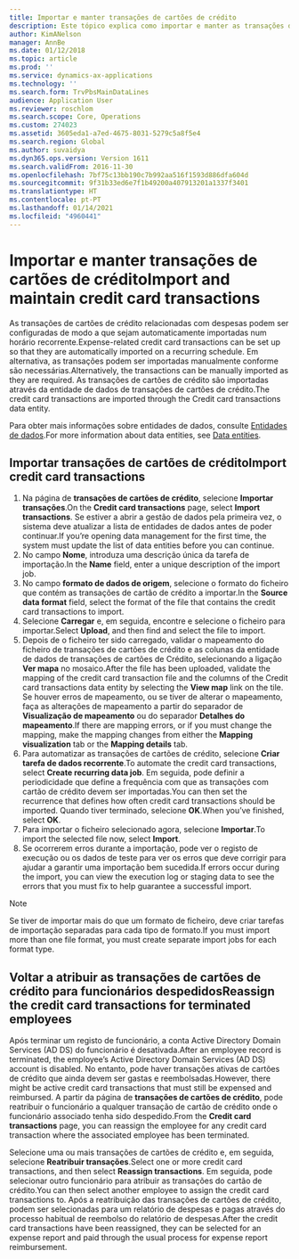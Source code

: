 ```yaml
---
title: Importar e manter transações de cartões de crédito
description: Este tópico explica como importar e manter as transações de cartões de crédito relacionados com despesas. Estas transações podem ser configuradas de modo a que sejam automaticamente importadas numa agenda recorrente, ou podem ser importadas manualmente conforme são necessárias.
author: KimANelson
manager: AnnBe
ms.date: 01/12/2018
ms.topic: article
ms.prod: ''
ms.service: dynamics-ax-applications
ms.technology: ''
ms.search.form: TrvPbsMainDataLines
audience: Application User
ms.reviewer: roschlom
ms.search.scope: Core, Operations
ms.custom: 274023
ms.assetid: 3605eda1-a7ed-4675-8031-5279c5a8f5e4
ms.search.region: Global
ms.author: suvaidya
ms.dyn365.ops.version: Version 1611
ms.search.validFrom: 2016-11-30
ms.openlocfilehash: 7bf75c13bb190c7b992aa516f1593d886dfa604d
ms.sourcegitcommit: 9f31b33ed6e7f1b49200a407913201a1337f3401
ms.translationtype: HT
ms.contentlocale: pt-PT
ms.lasthandoff: 01/14/2021
ms.locfileid: "4960441"
---
```

# <a name="import-and-maintain-credit-card-transactions"></a><span data-ttu-id="e9e3f-104">Importar e manter transações de cartões de crédito</span><span class="sxs-lookup"><span data-stu-id="e9e3f-104">Import and maintain credit card transactions</span></span>

<span data-ttu-id="e9e3f-105">As transações de cartões de crédito relacionadas com despesas podem ser configuradas de modo a que sejam automaticamente importadas num horário recorrente.</span><span class="sxs-lookup"><span data-stu-id="e9e3f-105">Expense-related credit card transactions can be set up so that they are automatically imported on a recurring schedule.</span></span> <span data-ttu-id="e9e3f-106">Em alternativa, as transações podem ser importadas manualmente conforme são necessárias.</span><span class="sxs-lookup"><span data-stu-id="e9e3f-106">Alternatively, the transactions can be manually imported as they are required.</span></span> <span data-ttu-id="e9e3f-107">As transações de cartões de crédito são importadas através da entidade de dados de transações de cartões de crédito.</span><span class="sxs-lookup"><span data-stu-id="e9e3f-107">The credit card transactions are imported through the Credit card transactions data entity.</span></span>

<span data-ttu-id="e9e3f-108">Para obter mais informações sobre entidades de dados, consulte [Entidades de dados](https://docs.microsoft.com/dynamics365/fin-ops-core/dev-itpro/data-entities/data-entities).</span><span class="sxs-lookup"><span data-stu-id="e9e3f-108">For more information about data entities, see [Data entities](https://docs.microsoft.com/dynamics365/fin-ops-core/dev-itpro/data-entities/data-entities).</span></span>

## <a name="import-credit-card-transactions"></a><span data-ttu-id="e9e3f-109">Importar transações de cartões de crédito</span><span class="sxs-lookup"><span data-stu-id="e9e3f-109">Import credit card transactions</span></span>

1. <span data-ttu-id="e9e3f-110">Na página de **transações de cartões de crédito**, selecione **Importar transações**.</span><span class="sxs-lookup"><span data-stu-id="e9e3f-110">On the **Credit card transactions** page, select **Import transactions**.</span></span> <span data-ttu-id="e9e3f-111">Se estiver a abrir a gestão de dados pela primeira vez, o sistema deve atualizar a lista de entidades de dados antes de poder continuar.</span><span class="sxs-lookup"><span data-stu-id="e9e3f-111">If you’re opening data management for the first time, the system must update the list of data entities before you can continue.</span></span>
2. <span data-ttu-id="e9e3f-112">No campo **Nome**, introduza uma descrição única da tarefa de importação.</span><span class="sxs-lookup"><span data-stu-id="e9e3f-112">In the **Name** field, enter a unique description of the import job.</span></span>
3. <span data-ttu-id="e9e3f-113">No campo **formato de dados de origem**, selecione o formato do ficheiro que contém as transações de cartão de crédito a importar.</span><span class="sxs-lookup"><span data-stu-id="e9e3f-113">In the **Source data format** field, select the format of the file that contains the credit card transactions to import.</span></span>
4. <span data-ttu-id="e9e3f-114">Selecione **Carregar** e, em seguida, encontre e selecione o ficheiro para importar.</span><span class="sxs-lookup"><span data-stu-id="e9e3f-114">Select **Upload**, and then find and select the file to import.</span></span>
5. <span data-ttu-id="e9e3f-115">Depois de o ficheiro ter sido carregado, validar o mapeamento do ficheiro de transações de cartões de crédito e as colunas da entidade de dados de transações de cartões de Crédito, selecionando a ligação **Ver mapa** no mosaico.</span><span class="sxs-lookup"><span data-stu-id="e9e3f-115">After the file has been uploaded, validate the mapping of the credit card transaction file and the columns of the Credit card transactions data entity by selecting the **View map** link on the tile.</span></span> <span data-ttu-id="e9e3f-116">Se houver erros de mapeamento, ou se tiver de alterar o mapeamento, faça as alterações de mapeamento a partir do separador de **Visualização de mapeamento** ou do separador **Detalhes do mapeamento**.</span><span class="sxs-lookup"><span data-stu-id="e9e3f-116">If there are mapping errors, or if you must change the mapping, make the mapping changes from either the **Mapping visualization** tab or the **Mapping details** tab.</span></span>
6. <span data-ttu-id="e9e3f-117">Para automatizar as transações de cartões de crédito, selecione **Criar tarefa de dados recorrente**.</span><span class="sxs-lookup"><span data-stu-id="e9e3f-117">To automate the credit card transactions, select **Create recurring data job**.</span></span> <span data-ttu-id="e9e3f-118">Em seguida, pode definir a periodicidade que define a frequência com que as transações com cartão de crédito devem ser importadas.</span><span class="sxs-lookup"><span data-stu-id="e9e3f-118">You can then set the recurrence that defines how often credit card transactions should be imported.</span></span> <span data-ttu-id="e9e3f-119">Quando tiver terminado, selecione **OK**.</span><span class="sxs-lookup"><span data-stu-id="e9e3f-119">When you’ve finished, select **OK**.</span></span>
7. <span data-ttu-id="e9e3f-120">Para importar o ficheiro selecionado agora, selecione **Importar**.</span><span class="sxs-lookup"><span data-stu-id="e9e3f-120">To import the selected file now, select **Import**.</span></span>
8. <span data-ttu-id="e9e3f-121">Se ocorrerem erros durante a importação, pode ver o registo de execução ou os dados de teste para ver os erros que deve corrigir para ajudar a garantir uma importação bem sucedida.</span><span class="sxs-lookup"><span data-stu-id="e9e3f-121">If errors occur during the import, you can view the execution log or staging data to see the errors that you must fix to help guarantee a successful import.</span></span>

> [!NOTE]
> <span data-ttu-id="e9e3f-122">Se tiver de importar mais do que um formato de ficheiro, deve criar tarefas de importação separadas para cada tipo de formato.</span><span class="sxs-lookup"><span data-stu-id="e9e3f-122">If you must import more than one file format, you must create separate import jobs for each format type.</span></span>

## <a name="reassign-the-credit-card-transactions-for-terminated-employees"></a><span data-ttu-id="e9e3f-123">Voltar a atribuir as transações de cartões de crédito para funcionários despedidos</span><span class="sxs-lookup"><span data-stu-id="e9e3f-123">Reassign the credit card transactions for terminated employees</span></span>

<span data-ttu-id="e9e3f-124">Após terminar um registo de funcionário, a conta Active Directory Domain Services (AD DS) do funcionário é desativada.</span><span class="sxs-lookup"><span data-stu-id="e9e3f-124">After an employee record is terminated, the employee’s Active Directory Domain Services (AD DS) account is disabled.</span></span> <span data-ttu-id="e9e3f-125">No entanto, pode haver transações ativas de cartões de crédito que ainda devem ser gastas e reembolsadas.</span><span class="sxs-lookup"><span data-stu-id="e9e3f-125">However, there might be active credit card transactions that must still be expensed and reimbursed.</span></span> <span data-ttu-id="e9e3f-126">A partir da página de **transações de cartões de crédito**, pode reatribuir o funcionário a qualquer transação de cartão de crédito onde o funcionário associado tenha sido despedido.</span><span class="sxs-lookup"><span data-stu-id="e9e3f-126">From the **Credit card transactions** page, you can reassign the employee for any credit card transaction where the associated employee has been terminated.</span></span>

<span data-ttu-id="e9e3f-127">Selecione uma ou mais transações de cartões de crédito e, em seguida, selecione **Reatribuir transações**.</span><span class="sxs-lookup"><span data-stu-id="e9e3f-127">Select one or more credit card transactions, and then select **Reassign transactions**.</span></span> <span data-ttu-id="e9e3f-128">Em seguida, pode selecionar outro funcionário para atribuir as transações do cartão de crédito.</span><span class="sxs-lookup"><span data-stu-id="e9e3f-128">You can then select another employee to assign the credit card transactions to.</span></span> <span data-ttu-id="e9e3f-129">Após a reatribuição das transações de cartões de crédito, podem ser selecionadas para um relatório de despesas e pagas através do processo habitual de reembolso do relatório de despesas.</span><span class="sxs-lookup"><span data-stu-id="e9e3f-129">After the credit card transactions have been reassigned, they can be selected for an expense report and paid through the usual process for expense report reimbursement.</span></span>
